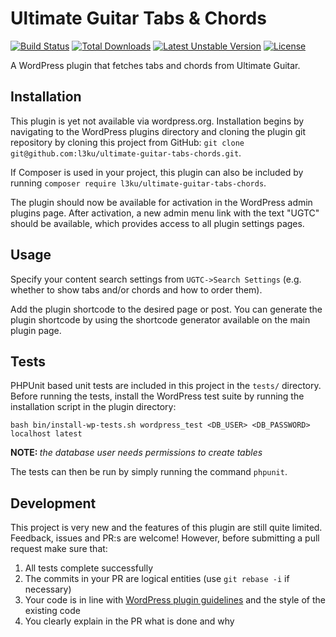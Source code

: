 # Ultimate Guitar Tabs & Chords
[![Build Status](https://travis-ci.org/l3ku/ultimate-guitar-tabs-chords.svg?branch=master)](https://travis-ci.org/l3ku/ultimate-guitar-tabs-chords)
[![Total Downloads](https://poser.pugx.org/l3ku/ultimate-guitar-tabs-chords/downloads)](https://packagist.org/packages/l3ku/ultimate-guitar-tabs-chords)
[![Latest Unstable Version](https://poser.pugx.org/l3ku/ultimate-guitar-tabs-chords/v/unstable)](https://packagist.org/packages/l3ku/ultimate-guitar-tabs-chords)
[![License](https://poser.pugx.org/l3ku/ultimate-guitar-tabs-chords/license)](https://packagist.org/packages/l3ku/ultimate-guitar-tabs-chords)

A WordPress plugin that fetches tabs and chords from Ultimate Guitar.

## Installation

This plugin is yet not available via wordpress.org. Installation begins by navigating to the WordPress plugins directory and cloning the plugin git repository by cloning this project from GitHub:
```git clone git@github.com:l3ku/ultimate-guitar-tabs-chords.git```.

If Composer is used in your project, this plugin can also be included by running `composer require l3ku/ultimate-guitar-tabs-chords`.

The plugin should now be available for activation in the WordPress admin plugins page. After activation, a new admin menu link with the text "UGTC" should be available, which provides access to all plugin settings pages.

## Usage
Specify your content search settings from `UGTC->Search Settings` (e.g. whether
to show tabs and/or chords and how to order them).

Add the plugin shortcode to the desired page or post. You can generate the plugin shortcode by using the shortcode generator available on the main plugin page.

## Tests
PHPUnit based unit tests are included in this project in the `tests/` directory. Before running the tests, install the WordPress test suite by running the installation script in the plugin directory:

```bash bin/install-wp-tests.sh wordpress_test <DB_USER> <DB_PASSWORD> localhost latest```

<b>NOTE: </b> *the database user needs permissions to create tables*

The tests can then be run by simply running the command `phpunit`.

## Development
This project is very new and the features of this plugin are still quite limited. Feedback, issues and PR:s are welcome! However, before submitting a pull request make sure that:
1. All tests complete successfully
2. The commits in your PR are logical entities (use `git rebase -i` if necessary)
3. Your code is in line with [WordPress plugin guidelines](https://developer.wordpress.org/plugins/wordpress-org/detailed-plugin-guidelines/) and the style of the existing code
4. You clearly explain in the PR what is done and why
